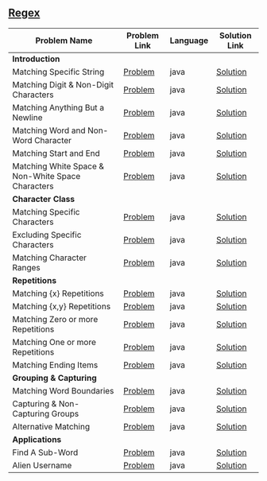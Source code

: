 ## [Regex](https://www.hackerrank.com/domains/regex)

|Problem Name|Problem Link|Language|Solution Link|
---|---|---|---
**Introduction**|||
|Matching Specific String|[Problem](https://www.hackerrank.com/challenges/matching-specific-string/problem)|java|[Solution](./Introduction/MatchingSpecificString.java)|
|Matching Digit & Non-Digit Characters|[Problem](https://www.hackerrank.com/challenges/matching-digits-non-digit-character)|java|[Solution](./Introduction/MatchingDigitsNonDigitChar.java)|
|Matching Anything But a Newline|[Problem](https://www.hackerrank.com/challenges/matching-anything-but-new-line)|java|[Solution](./Introduction/MatchingAnythingButANewline.java)|
|Matching Word and Non-Word Character|[Problem](https://www.hackerrank.com/challenges/matching-word-non-word/problem)|java|[Solution](./Introduction/MatchingWordNonWordChar.java)|
|Matching Start and End|[Problem](https://www.hackerrank.com/challenges/matching-start-end/problem)|java|[Solution](./Introduction/MatchingStartEnd.java)|
|Matching White Space & Non-White Space Characters|[Problem](https://www.hackerrank.com/challenges/matching-whitespace-non-whitespace-character/problem)|java|[Solution](./Introduction/MatchingDigitsNonDigitChar.java)|
**Character Class**|||
|Matching Specific Characters|[Problem](https://www.hackerrank.com/challenges/matching-specific-characters/problem)|java|[Solution](./Character%20Class/MatchingSpecificChar.java)|
|Excluding Specific Characters|[Problem](https://www.hackerrank.com/challenges/excluding-specific-characters/problem)|java|[Solution](./Character%20Class/ExcludingSpecificChar.java)|
|Matching Character Ranges|[Problem](https://www.hackerrank.com/challenges/matching-range-of-characters/problem)|java|[Solution](./Character%20Class/MatchingCharRanges.java)|
**Repetitions**|||
|Matching {x} Repetitions|[Problem](https://www.hackerrank.com/challenges/matching-x-repetitions/problem)|java|[Solution](./Repetitions/MatchingXReps.java)|
|Matching {x,y} Repetitions|[Problem](https://www.hackerrank.com/challenges/matching-x-y-repetitions/problem)|java|[Solution](./Repetitions/MatchingXYReps.java)|
|Matching Zero or more Repetitions|[Problem](https://www.hackerrank.com/challenges/matching-zero-or-more-repetitions/problem)|java|[Solution](./Repetitions/MatchingZeroOrMoreReps.java)|
|Matching One or more Repetitions|[Problem](https://www.hackerrank.com/challenges/matching-one-or-more-repititions/problem)|java|[Solution](./Repetitions/MatchingOneOrMoreReps.java)|
|Matching Ending Items|[Problem](https://www.hackerrank.com/challenges/matching-ending-items/problem)|java|[Solution](./Repetitions/MatchingEndingItems.java)|
**Grouping & Capturing**|||
|Matching Word Boundaries|[Problem](https://www.hackerrank.com/challenges/matching-word-boundaries/problem)|java|[Solution](./Grouping%20&%20Capturing/MatchingWordBound.java)|
|Capturing & Non-Capturing Groups|[Problem](https://www.hackerrank.com/challenges/capturing-non-capturing-groups/problem)|java|[Solution](./Grouping%20&%20Capturing/Capturing-Non-CapturingGroups.java)|
|Alternative Matching|[Problem](https://www.hackerrank.com/challenges/alternative-matching/problem)|java|[Solution](./Grouping%20&%20Capturing/AlternativeMatch.java)|
**Applications**|||
|Find A Sub-Word|[Problem](https://www.hackerrank.com/challenges/find-substring/problem)|java|[Solution](./Applications/FindASubWord.java)|
Alien Username|[Problem](https://www.hackerrank.com/challenges/alien-username/problem)|java|[Solution](./Applications/AlienUsername.java)|
